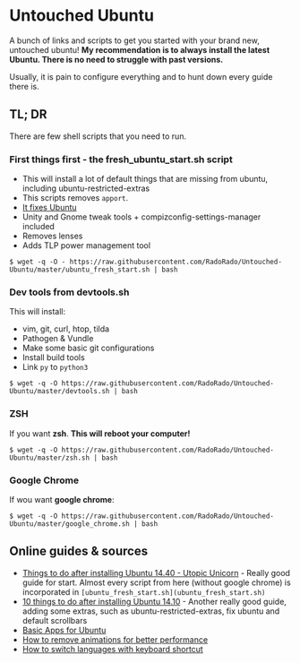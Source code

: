 # Untouched Ubuntu

A bunch of links and scripts to get you started with your brand new, untouched ubuntu! **My recommendation is to always install the latest Ubuntu. There is no need to struggle with past versions.**

Usually, it is pain to configure everything and to hunt down every guide there is.

## TL; DR

There are few shell scripts that you need to run.

### First things first - the fresh_ubuntu_start.sh script

* This will install a lot of default things that are missing from ubuntu, including ubuntu-restricted-extras
* This scripts removes `apport`.
* [It fixes Ubuntu](https://fixubuntu.com/)
* Unity and Gnome tweak tools + compizconfig-settings-manager included
* Removes lenses
* Adds TLP power management tool

```
$ wget -q -O - https://raw.githubusercontent.com/RadoRado/Untouched-Ubuntu/master/ubuntu_fresh_start.sh | bash
```

### Dev tools from devtools.sh

This will install:

* vim, git, curl, htop, tilda
* Pathogen & Vundle
* Make some basic git configurations
* Install build tools
* Link `py` to `python3`

```
$ wget -q -O https://raw.githubusercontent.com/RadoRado/Untouched-Ubuntu/master/devtools.sh | bash
```

### ZSH

If you want **zsh**. **This will reboot your computer!**

```
$ wget -q -O https://raw.githubusercontent.com/RadoRado/Untouched-Ubuntu/master/zsh.sh | bash
```

### Google Chrome

If wou want **google chrome**:

```
$ wget -q -O https://raw.githubusercontent.com/RadoRado/Untouched-Ubuntu/master/google_chrome.sh | bash
```

## Online guides & sources

* [Things to do after installing Ubuntu 14.40 - Utopic Unicorn](http://howtoubuntu.org/things-to-do-after-installing-ubuntu-14-10-utopic-unicorn) - Really good guide for start. Almost every script from here (without google chrome) is incorporated in `[ubuntu_fresh_start.sh](ubuntu_fresh_start.sh)`  
* [10 things to do after installing Ubuntu 14.10](http://scienceblogs.com/gregladen/2014/10/24/10-things-to-do-after-installing-ubuntu-14-10-utopic-unicorn/) - Another really good guide, adding some extras, such as ubuntu-restricted-extras, fix ubuntu and default scrollbars
* [Basic Apps for Ubuntu](http://www.omgubuntu.co.uk/2014/10/7-things-to-do-after-installing-ubuntu-14-10-utopic-unicorn)
* [How to remove animations for better performance](http://www.techdrivein.com/2014/11/20-things-todo-after-installing-ubuntu1410-ubuntu1404.html)
* [How to switch languages with keyboard shortcut](http://askubuntu.com/questions/68127/how-to-switch-language-keyboard-combination)
